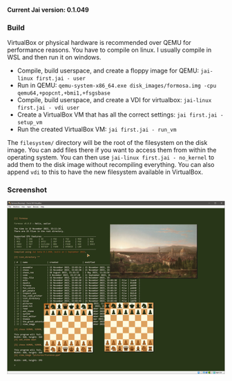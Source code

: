 
#### Current Jai version: 0.1.049

### Build

VirtualBox or physical hardware is recommended over QEMU for performance reasons.
You have to compile on linux. I usually compile in WSL and then run it on windows.
- Compile, build userspace, and create a floppy image for QEMU: `jai-linux first.jai - user`  
- Run in QEMU: `qemu-system-x86_64.exe disk_images/formosa.img -cpu qemu64,+popcnt,+bmi1,+fsgsbase`
- Compile, build userspace, and create a VDI for virtualbox: `jai-linux first.jai - vdi user`  
- Create a VirtualBox VM that has all the correct settings: `jai first.jai - setup_vm`
- Run the created VirtualBox VM: `jai first.jai - run_vm`

The `filesystem/` directory will be the root of the filesystem on the disk image. You can add files there if you want to access them from within the operating system. You can then use `jai-linux first.jai - no_kernel` to add them to the disk image without recompiling everything. You can also append `vdi` to this to have the new filesystem available in VirtualBox.
### Screenshot
![](screenshot.png)
